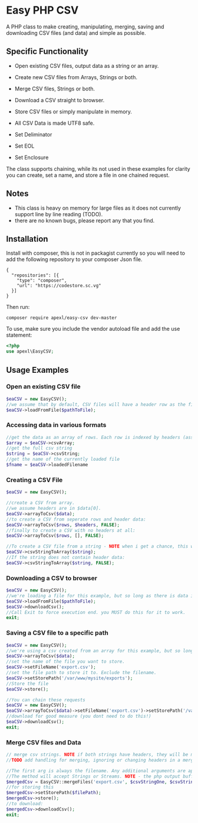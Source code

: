 # Easy PHP CSV
A PHP class to make creating, manipulating, merging, saving and downloading CSV files (and data) and simple as possible.

## Specific Functionality

- Open existing CSV files, output data as a string or an array.
- Create new CSV files from Arrays, Strings or both.
- Merge CSV files, Strings or both.
- Download a CSV straight to browser.
- Store CSV files or simply manipulate in memory.
- All CSV Data is made UTF8 safe.

- Set Deliminator
- Set EOL
- Set Enclosure

The class supports chaining, while its not used in these examples for clarity you can create, set a name, and store a file in one chained request.

## Notes

- This class is heavy on memory for large files as it does not currently support line by line reading (TODO).
- there are no known bugs, please report any that you find.

## Installation

Install with composer, this is not in packagist currently so you will need to add the following repository to your composer Json file.

```
{
  "repositories": [{
    "type": "composer",
    "url": "https://codestore.sc.vg"
  }]
}
```
Then run:

`composer require apexl/easy-csv dev-master`

To use, make sure you include the vendor autoload file and add the use statement:

```php
<?php
use apexl\EasyCSV;
```

## Usage Examples

### Open an existing CSV file
```php
$eaCSV = new EasyCSV();
//we assume that by default, CSV files will have a header row as the first row. If a file has no headers, pass FALSE as the second argument.
$eaCSV->loadFromFile($pathToFile);
```

### Accessing data in various formats

```php
//get the data as an array of rows. Each row is indexed by headers (assuming the opened file has them)
$array = $eaCSV->csvArray;
//get the full csv string
$string = $eaCSV->csvString;
//get the name of the currently loaded file
$fname = $eaCSV->loadedFilename
```

### Creating a CSV File

```php
$eaCSV = new EasyCSV();

//create a CSV from array.
//we assume headers are in $data[0].
$eaCSV->arrayToCsv($data);
//to create a CSV from seperate rows and header data:
$eaCSV->arrayToCsv($rows, $headers, FALSE);
//finally to create a CSV with no headers at all:
$eaCSV->arrayToCsv($rows, [], FALSE);

//To create a CSV file from a string - NOTE when i get a chance, this will be better named.
$eaCSV->csvStringToArray($string);
//If the string does not contain header data:
$eaCSV->csvStringToArray($string, FALSE);
```

### Downloading a CSV to browser

```php
$eaCSV = new EasyCSV();
//we're loading a file for this example, but so long as there is data in the class you can download.
$eaCSV->loadFromFile($pathToFile);
$eaCSV->downloadCsv();
//Call Exit to force execution end. you MUST do this for it to work.
exit;
```

### Saving a CSV file to a specific path

```php
$eaCSV = new EasyCSV();
//we're using a csv created from an array for this example, but so long as there is data in the class you can store
$eaCSV->arrayToCsv($data);
//set the name of the file you want to store.
$eaCSV->setFileName('export.csv');
//set the file path to store it to. Exclude the filename.
$eaCSV->setStorePath('/var/www/mysite/exports');
//Store the file
$eaCSV->store();

//You can chain these requests
$eaCSV = new EasyCSV();
$eaCSV->arrayToCsv($data)->setFileName('export.csv')->setStorePath('/var/www/mysite/exports')->store();
//download for good measure (you dont need to do this!)
$eaCSV->downloadCsv();
exit;
```

### Merge CSV files and Data

```php
// merge csv strings. NOTE if both strings have headers, they will be merged in as well.
//TODO add handling for merging, ignoring or changing headers in a merge.

//The first arg is always the filename. Any additional arguments are appended together.
//The method will accept Strings or Streams. NOTE - the php output buffer (php://output) does not support stream wrappers.
$mergedCsv = EasyCSV::mergeFiles('export.csv', $csvStringOne, $csvStringTwo);
//for storing this
$mergedCsv->setStorePath($filePath);
$mergedCsv->store();
//to download:
$mergedCsv->downloadCsv();
exit;
```
